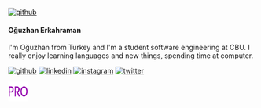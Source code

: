
[<img src='https://i.hizliresim.com/xhu2mos.gif' alt='github'>](https://github.com/oshanbtw)
#### Oğuzhan Erkahraman
I'm Oğuzhan from Turkey and I'm a student software engineering at CBU. I really enjoy learning languages and new things, spending time at computer.



[<img src='https://github.githubassets.com/images/modules/logos_page/Octocat.png' alt='github' height='40'>](https://github.com/oshanbtw)  [<img src='https://icon-library.com/images/linkedin-icon-no-background/linkedin-icon-no-background-8.jpg' alt='linkedin' height='40'>](https://www.linkedin.com/in/oguzhanerkahraman/)  [<img src='http://assets.stickpng.com/thumbs/580b57fcd9996e24bc43c521.png' alt='instagram' height='40'>](https://www.instagram.com/oguzhan.erkahraman/)  [<img src='https://www.freepnglogos.com/uploads/twitter-logo-png/twitter-logo-vector-png-clipart-1.png' alt='twitter' height='40'>](https://twitter.com/oguzhanerkhrmn)  

<a href='https://github.com/pricing'><img src='https://raw.githubusercontent.com/acervenky/animated-github-badges/master/assets/pro.gif' width='40' height='40'></a> 

